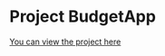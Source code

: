 # Project BudgetApp
[You can view the project here](https://raw.githack.com/Maeokubo/project01/main/index.html)
